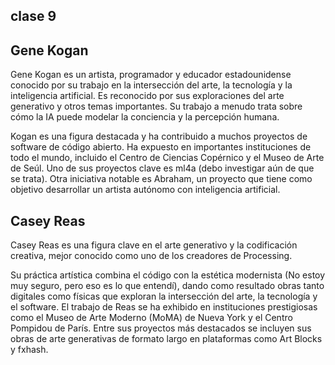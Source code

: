 ## clase 9

## Gene Kogan

Gene Kogan es un artista, programador y educador estadounidense conocido por su trabajo en la intersección del arte, la tecnología y la inteligencia artificial. Es reconocido por sus exploraciones del arte generativo y otros temas importantes. Su trabajo a menudo trata sobre cómo la IA puede modelar la conciencia y la percepción humana.

Kogan es una figura destacada y ha contribuido a muchos proyectos de software de código abierto. Ha expuesto en importantes instituciones de todo el mundo, incluido el Centro de Ciencias Copérnico y el Museo de Arte de Seúl. Uno de sus proyectos clave es ml4a (debo investigar aún de que se trata). Otra iniciativa notable es Abraham, un proyecto que tiene como objetivo desarrollar un artista autónomo con inteligencia artificial.

## Casey Reas

Casey Reas es una figura clave en el arte generativo y la codificación creativa, mejor conocido como uno de los creadores de Processing.

Su práctica artística combina el código con la estética modernista (No estoy muy seguro, pero eso es lo que entendí), dando como resultado obras tanto digitales como físicas que exploran la intersección del arte, la tecnología y el software. El trabajo de Reas se ha exhibido en instituciones prestigiosas como el Museo de Arte Moderno (MoMA) de Nueva York y el Centro Pompidou de París. Entre sus proyectos más destacados se incluyen sus obras de arte generativas de formato largo en plataformas como Art Blocks y fxhash.
